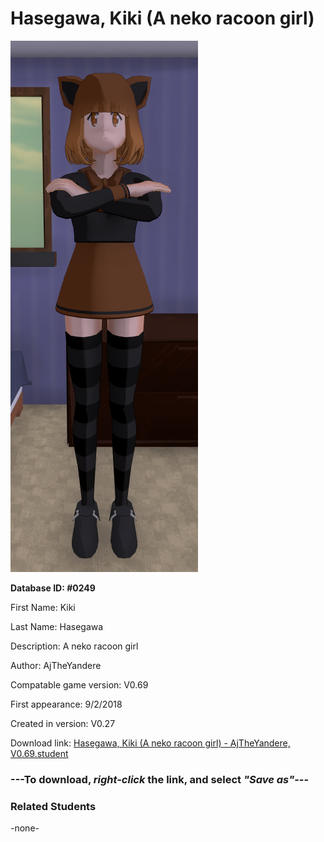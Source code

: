 # Hasegawa, Kiki (A neko racoon girl)

<img src="../../Files/Images/Hasegawa, Kiki (A neko racoon girl).png" title="Hasegawa, Kiki (A neko racoon girl) - AjTheYandere, V0.69">

**Database ID: #0249**

First Name: Kiki

Last Name: Hasegawa

Description: A neko racoon girl

Author: AjTheYandere

Compatable game version: V0.69

First appearance: 9/2/2018

Created in version: V0.27

Download link: <a href="https://raw.githubusercontent.com/Arbiter1223/Daigaku-Gurashi-Custom-Students/master/Files/Student%20Files/Hasegawa%2C%20Kiki%20(A%20neko%20racoon%20girl)%20-%20AjTheYandere%2C%20V0.69.student">Hasegawa, Kiki (A neko racoon girl) - AjTheYandere, V0.69.student</a>

### ---**To download, _right-click_ the link, and select _"Save as"_**---

### Related Students

-none-
